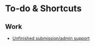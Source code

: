 # To-do & Shortcuts

## Work
- [Unfinished submission/admin support](https://github.com/elifesciences/xPub-features-roadmap-test/projects/1)
